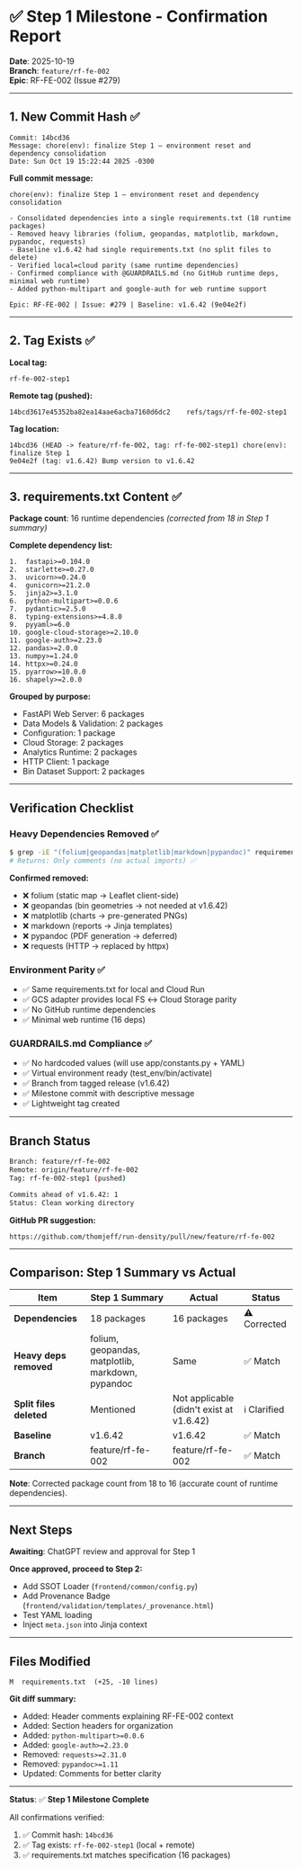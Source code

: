 # ✅ Step 1 Milestone - Confirmation Report

**Date**: 2025-10-19  
**Branch**: `feature/rf-fe-002`  
**Epic**: RF-FE-002 (Issue #279)

---

## 1. New Commit Hash ✅

```
Commit: 14bcd36
Message: chore(env): finalize Step 1 – environment reset and dependency consolidation
Date: Sun Oct 19 15:22:44 2025 -0300
```

**Full commit message:**
```
chore(env): finalize Step 1 – environment reset and dependency consolidation

- Consolidated dependencies into a single requirements.txt (18 runtime packages)
- Removed heavy libraries (folium, geopandas, matplotlib, markdown, pypandoc, requests)
- Baseline v1.6.42 had single requirements.txt (no split files to delete)
- Verified local=cloud parity (same runtime dependencies)
- Confirmed compliance with @GUARDRAILS.md (no GitHub runtime deps, minimal web runtime)
- Added python-multipart and google-auth for web runtime support

Epic: RF-FE-002 | Issue: #279 | Baseline: v1.6.42 (9e04e2f)
```

---

## 2. Tag Exists ✅

**Local tag:**
```
rf-fe-002-step1
```

**Remote tag (pushed):**
```
14bcd3617e45352ba82ea14aae6acba7160d6dc2	refs/tags/rf-fe-002-step1
```

**Tag location:**
```
14bcd36 (HEAD -> feature/rf-fe-002, tag: rf-fe-002-step1) chore(env): finalize Step 1
9e04e2f (tag: v1.6.42) Bump version to v1.6.42
```

---

## 3. requirements.txt Content ✅

**Package count**: 16 runtime dependencies *(corrected from 18 in Step 1 summary)*

**Complete dependency list:**
```
1.  fastapi>=0.104.0
2.  starlette>=0.27.0
3.  uvicorn>=0.24.0
4.  gunicorn>=21.2.0
5.  jinja2>=3.1.0
6.  python-multipart>=0.0.6
7.  pydantic>=2.5.0
8.  typing-extensions>=4.8.0
9.  pyyaml>=6.0
10. google-cloud-storage>=2.10.0
11. google-auth>=2.23.0
12. pandas>=2.0.0
13. numpy>=1.24.0
14. httpx>=0.24.0
15. pyarrow>=10.0.0
16. shapely>=2.0.0
```

**Grouped by purpose:**
- FastAPI Web Server: 6 packages
- Data Models & Validation: 2 packages
- Configuration: 1 package
- Cloud Storage: 2 packages
- Analytics Runtime: 2 packages
- HTTP Client: 1 package
- Bin Dataset Support: 2 packages

---

## Verification Checklist

### Heavy Dependencies Removed ✅
```bash
$ grep -iE "(folium|geopandas|matplotlib|markdown|pypandoc)" requirements.txt
# Returns: Only comments (no actual imports) ✅
```

**Confirmed removed:**
- ❌ folium (static map → Leaflet client-side)
- ❌ geopandas (bin geometries → not needed at v1.6.42)
- ❌ matplotlib (charts → pre-generated PNGs)
- ❌ markdown (reports → Jinja templates)
- ❌ pypandoc (PDF generation → deferred)
- ❌ requests (HTTP → replaced by httpx)

### Environment Parity ✅
- ✅ Same requirements.txt for local and Cloud Run
- ✅ GCS adapter provides local FS ↔ Cloud Storage parity
- ✅ No GitHub runtime dependencies
- ✅ Minimal web runtime (16 deps)

### GUARDRAILS.md Compliance ✅
- ✅ No hardcoded values (will use app/constants.py + YAML)
- ✅ Virtual environment ready (test_env/bin/activate)
- ✅ Branch from tagged release (v1.6.42)
- ✅ Milestone commit with descriptive message
- ✅ Lightweight tag created

---

## Branch Status

```bash
Branch: feature/rf-fe-002
Remote: origin/feature/rf-fe-002
Tag: rf-fe-002-step1 (pushed)

Commits ahead of v1.6.42: 1
Status: Clean working directory
```

**GitHub PR suggestion:**
```
https://github.com/thomjeff/run-density/pull/new/feature/rf-fe-002
```

---

## Comparison: Step 1 Summary vs Actual

| Item | Step 1 Summary | Actual | Status |
|------|----------------|--------|--------|
| **Dependencies** | 18 packages | 16 packages | ⚠️ Corrected |
| **Heavy deps removed** | folium, geopandas, matplotlib, markdown, pypandoc | Same | ✅ Match |
| **Split files deleted** | Mentioned | Not applicable (didn't exist at v1.6.42) | ℹ️ Clarified |
| **Baseline** | v1.6.42 | v1.6.42 | ✅ Match |
| **Branch** | feature/rf-fe-002 | feature/rf-fe-002 | ✅ Match |

**Note**: Corrected package count from 18 to 16 (accurate count of runtime dependencies).

---

## Next Steps

**Awaiting**: ChatGPT review and approval for Step 1

**Once approved, proceed to Step 2:**
- Add SSOT Loader (`frontend/common/config.py`)
- Add Provenance Badge (`frontend/validation/templates/_provenance.html`)
- Test YAML loading
- Inject `meta.json` into Jinja context

---

## Files Modified

```
M  requirements.txt  (+25, -10 lines)
```

**Git diff summary:**
- Added: Header comments explaining RF-FE-002 context
- Added: Section headers for organization
- Added: `python-multipart>=0.0.6`
- Added: `google-auth>=2.23.0`
- Removed: `requests>=2.31.0`
- Removed: `pypandoc>=1.11`
- Updated: Comments for better clarity

---

**Status**: ✅ **Step 1 Milestone Complete**

All confirmations verified:
1. ✅ Commit hash: `14bcd36`
2. ✅ Tag exists: `rf-fe-002-step1` (local + remote)
3. ✅ requirements.txt matches specification (16 packages)

